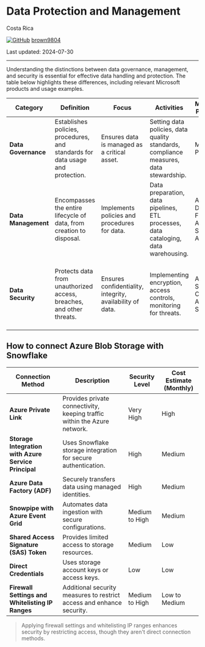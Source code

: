 # Data Protection and Management

Costa Rica

[![GitHub](https://img.shields.io/badge/--181717?logo=github&logoColor=ffffff)](https://github.com/)
[brown9804](https://github.com/brown9804)

Last updated: 2024-07-30

----------

Understanding the distinctions between data governance, management, and security is essential for effective data handling and protection. The table below highlights these differences, including relevant Microsoft products and usage examples. 

| **Category**       | **Definition**                                                                 | **Focus**                                      | **Activities**                                                                 | **Microsoft Products**                          | **Examples of Use**                                                                 |
|--------------------|--------------------------------------------------------------------------------|------------------------------------------------|--------------------------------------------------------------------------------|------------------------------------------------|-------------------------------------------------------------------------------------|
| **Data Governance**| Establishes policies, procedures, and standards for data usage and protection. | Ensures data is managed as a critical asset.   | Setting data policies, data quality standards, compliance measures, data stewardship. | Microsoft Purview                              | Defining data policies for compliance with GDPR, managing data lineage.             |
| **Data Management**| Encompasses the entire lifecycle of data, from creation to disposal.           | Implements policies and procedures for data.   | Data preparation, data pipelines, ETL processes, data cataloging, data warehousing.  | Azure Data Factory, Azure Synapse Analytics    | Building data pipelines for ETL, managing a data warehouse for business analytics.  |
| **Data Security**  | Protects data from unauthorized access, breaches, and other threats.           | Ensures confidentiality, integrity, availability of data. | Implementing encryption, access controls, monitoring for threats.                   | Azure Security Center, Azure Sentinel          | Encrypting sensitive data, monitoring for security breaches, setting access controls.|

## How to connect Azure Blob Storage with Snowflake


| Connection Method                                | Description                                                                 | Security Level       | Cost Estimate (Monthly) |
|--------------------------------------------------|-----------------------------------------------------------------------------|----------------------|-------------------------|
| **Azure Private Link**                           | Provides private connectivity, keeping traffic within the Azure network.    | Very High            | High                    |
| **Storage Integration with Azure Service Principal** | Uses Snowflake storage integration for secure authentication.               | High                 | Medium                  |
| **Azure Data Factory (ADF)**                     | Securely transfers data using managed identities.                           | High                 | Medium                  |
| **Snowpipe with Azure Event Grid**               | Automates data ingestion with secure configurations.                        | Medium to High       | Medium                  |
| **Shared Access Signature (SAS) Token**          | Provides limited access to storage resources.                               | Medium               | Low                     |
| **Direct Credentials**                           | Uses storage account keys or access keys.                                   | Low                  | Low                     |
| **Firewall Settings and Whitelisting IP Ranges** | Additional security measures to restrict access and enhance security.       | Medium to High       | Low to Medium           |

> Applying firewall settings and whitelisting IP ranges enhances security by restricting access, though they aren't direct connection methods.

